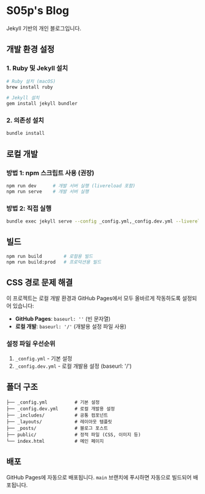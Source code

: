 # S05p's Blog

Jekyll 기반의 개인 블로그입니다.

## 개발 환경 설정

### 1. Ruby 및 Jekyll 설치
```bash
# Ruby 설치 (macOS)
brew install ruby

# Jekyll 설치
gem install jekyll bundler
```

### 2. 의존성 설치
```bash
bundle install
```

## 로컬 개발

### 방법 1: npm 스크립트 사용 (권장)
```bash
npm run dev      # 개발 서버 실행 (livereload 포함)
npm run serve    # 개발 서버 실행
```

### 방법 2: 직접 실행
```bash
bundle exec jekyll serve --config _config.yml,_config.dev.yml --livereload
```

## 빌드

```bash
npm run build        # 로컬용 빌드
npm run build:prod   # 프로덕션용 빌드
```

## CSS 경로 문제 해결

이 프로젝트는 로컬 개발 환경과 GitHub Pages에서 모두 올바르게 작동하도록 설정되어 있습니다:

- **GitHub Pages**: `baseurl: ''` (빈 문자열)
- **로컬 개발**: `baseurl: '/'` (개발용 설정 파일 사용)

### 설정 파일 우선순위
1. `_config.yml` - 기본 설정
2. `_config.dev.yml` - 로컬 개발용 설정 (baseurl: '/')

## 폴더 구조

```
├── _config.yml          # 기본 설정
├── _config.dev.yml      # 로컬 개발용 설정
├── _includes/           # 공통 컴포넌트
├── _layouts/            # 레이아웃 템플릿
├── _posts/              # 블로그 포스트
├── public/              # 정적 파일 (CSS, 이미지 등)
└── index.html           # 메인 페이지
```

## 배포

GitHub Pages에 자동으로 배포됩니다. `main` 브랜치에 푸시하면 자동으로 빌드되어 배포됩니다.
